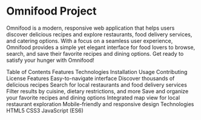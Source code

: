 # Omnifood Project
Omnifood is a modern, responsive web application that helps users discover delicious recipes and explore restaurants, food delivery services, and catering options. With a focus on a seamless user experience, Omnifood provides a simple yet elegant interface for food lovers to browse, search, and save their favorite recipes and dining options. Get ready to satisfy your hunger with Omnifood!

Table of Contents
Features
Technologies
Installation
Usage
Contributing
License
Features
Easy-to-navigate interface
Discover thousands of delicious recipes
Search for local restaurants and food delivery services
Filter results by cuisine, dietary restrictions, and more
Save and organize your favorite recipes and dining options
Integrated map view for local restaurant exploration
Mobile-friendly and responsive design
Technologies
HTML5
CSS3
JavaScript (ES6)
